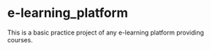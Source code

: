 # e-learning_platform
This is a basic practice project of any e-learning platform providing courses.
